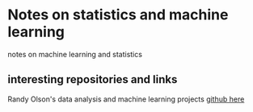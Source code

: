 # Notes on statistics and machine learning
notes on machine learning and statistics
## interesting repositories and links
Randy Olson's data analysis and machine learning projects [github here](https://github.com/rhiever/Data-Analysis-and-Machine-Learning-Projects.git)
